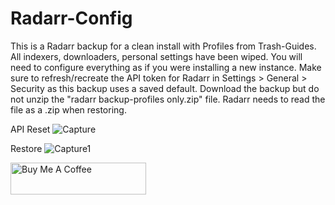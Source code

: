 # Radarr-Config

This is a Radarr backup for a clean install with Profiles from Trash-Guides. All indexers, downloaders, personal settings have been wiped. You will need to configure everything as if you were installing a new instance. Make sure to refresh/recreate the API token for Radarr in Settings > General > Security as this backup uses a saved default. Download the backup but do not unzip the "radarr backup-profiles only.zip" file. Radarr needs to read the file as a .zip when restoring.

API Reset
![Capture](https://user-images.githubusercontent.com/124317277/232349713-11c54bf5-f0e8-49ef-af11-31664bddc2b1.JPG)

Restore
![Capture1](https://user-images.githubusercontent.com/124317277/232350268-38a61d94-ec4d-4a5a-8344-3bbdced96808.JPG)

<!-- markdownlint-disable MD033 -->
<a href="https://www.buymeacoffee.com/mrbuckwheet" target="_blank"><img src="https://cdn.buymeacoffee.com/buttons/lato-black.png" alt="Buy Me A Coffee" style="height: 51px !important;width: 217px !important;" ></a>
<!-- markdownlint-enable MD033 -->
